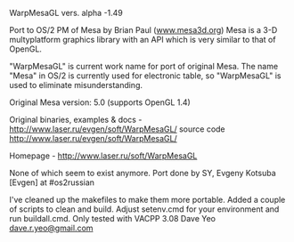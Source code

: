 WarpMesaGL vers. alpha -1.49

Port to OS/2 PM of Mesa by Brian Paul (www.mesa3d.org)
Mesa is a 3-D multyplatform graphics library with an API which is
very similar to that of OpenGL.

"WarpMesaGL" is current work name for port of original Mesa.
The name "Mesa" in OS/2 is currently used for electronic table,
so "WarpMesaGL" is used to eliminate misunderstanding.

Original Mesa version: 5.0 (supports OpenGL 1.4)

Original binaries, examples & docs -
 http://www.laser.ru/evgen/soft/WarpMesaGL/
source code
 http://www.laser.ru/evgen/soft/WarpMesaGL/

Homepage - http://www.laser.ru/soft/WarpMesaGL

None of which seem to exist anymore.
Port done by
SY,
Evgeny Kotsuba
[Evgen] at #os2russian

I've cleaned up the makefiles to make them more portable.
Added a couple of scripts to clean and build. Adjust setenv.cmd for your environment and run buildall.cmd.
Only tested with VACPP 3.08
Dave Yeo
dave.r.yeo@gmail.com

